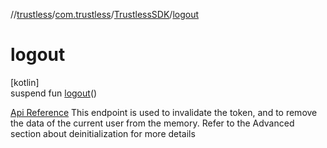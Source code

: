 //[trustless](../../../index.md)/[com.trustless](../index.md)/[TrustlessSDK](index.md)/[logout](logout.md)

# logout

[kotlin]\
suspend fun [logout](logout.md)()

[Api Reference](https://developer.staq.io/docs/apis/identity#/Authentication/Logout%20User) This endpoint is used to invalidate the token, and to remove the data of the current user from the memory. Refer to the Advanced section about deinitialization for more details
